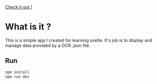 [Check it out !](https://kristiansic.github.io/WhoPaysWhat)

# What is it ?

This is a simple app I created for learning svelte.
It's job is to display and manage data provided by a OCR .json file.

## Run

```bash
npm install
npm run dev
```
